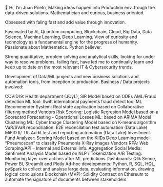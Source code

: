 👋 Hi, I’m Juan Prieto, Making ideas happen into Production env. trough the data-driven solutions.
Mathematician and curious, business oriented.

Obsessed with faling fast and add value through innovation.

Fascinated by AI, Quantum computing, Blockchain, Cloud, Big Data, Data Science, Machine Learning, Deep Learning. View of curiosity and technology as a fundamental engine for the progress of humanity. Passionate about Mathematics. Python believer.

Strong quantitative, problem solving and analytical skills, looking for under way to resolve problems, failing fast, have led me to continually learn and keep up to date on the most relevant IT & Cybersecurity trends. 

Development of Data/ML projects and new business solutions and automation tools, from inception to production. Business / Data projects involved:

COVID19: Health department (JCyL), SIR Model based on ODEs
AML/Fraud detection ML tool: Swift international payments fraud detect tool
ML Recommender System: Real state application based on Collaborative filtering method
Vendors Risk Scoring: Logistic Regresion Model based on a Scorecard
Forecasting - Operational Losses ML: based on ARIMA Model
Clustering ML: Cyber Image Clustering Model based on K-means algorithm
VaR/SVaR reconciliation: E2E reconcilation test automation (Data Lake)
MiFID II/ TR: Audit test and reporting automation (Data Lake)
Investment Fund Analyzer: Scoring Model based on the KIIDs
Deep Learning model: “Pneumoscan” to classify Pneumonia X-Ray images
Vendors RPA: Web Scraping/API – Internal and External info. Aggregation
Social Media: Sentiment Analysis Model based on NLP / Tokenization
A/B Testing: Monitoring layer over actions after ML predictions
Dashboards: Qlik Sence, Power BI, Streamlit and Plotly 
Ad-hoc developments: Python, R, SQL, HQL, pySpark to collect and analyse large data, evaluating information, drawing logical conclusions
Blockchain (MVP): Solidity Contract on Ethereum to automate the signature of documents between stakeholders
<!---
jjprietotorres/jjprietotorres is a ✨ special ✨ repository because its `README.md` (this file) appears on your GitHub profile.
You can click the Preview link to take a look at your changes.
--->
